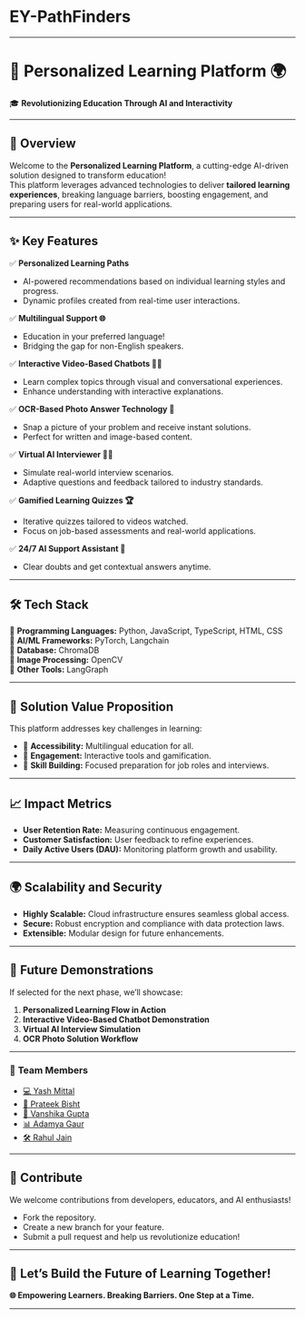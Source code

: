 # EY-PathFinders

---

# 🌟 Personalized Learning Platform 🌍  

🎓 **Revolutionizing Education Through AI and Interactivity**  

---

## 🚀 **Overview**  
Welcome to the **Personalized Learning Platform**, a cutting-edge AI-driven solution designed to transform education!  
This platform leverages advanced technologies to deliver **tailored learning experiences**, breaking language barriers, boosting engagement, and preparing users for real-world applications.  

---

## ✨ **Key Features**  

✅ **Personalized Learning Paths**  
- AI-powered recommendations based on individual learning styles and progress.  
- Dynamic profiles created from real-time user interactions.  

✅ **Multilingual Support 🌐**  
- Education in your preferred language!  
- Bridging the gap for non-English speakers.  

✅ **Interactive Video-Based Chatbots 🎥🤖**  
- Learn complex topics through visual and conversational experiences.  
- Enhance understanding with interactive explanations.  

✅ **OCR-Based Photo Answer Technology 📸**  
- Snap a picture of your problem and receive instant solutions.  
- Perfect for written and image-based content.  

✅ **Virtual AI Interviewer 🧑‍💻**  
- Simulate real-world interview scenarios.  
- Adaptive questions and feedback tailored to industry standards.  

✅ **Gamified Learning Quizzes 🏆**  
- Iterative quizzes tailored to videos watched.  
- Focus on job-based assessments and real-world applications.  

✅ **24/7 AI Support Assistant 🤝**  
- Clear doubts and get contextual answers anytime.  

---

## 🛠️ **Tech Stack**  

🔹 **Programming Languages:** Python, JavaScript, TypeScript, HTML, CSS  
🔹 **AI/ML Frameworks:** PyTorch, Langchain  
🔹 **Database:** ChromaDB  
🔹 **Image Processing:** OpenCV  
🔹 **Other Tools:** LangGraph  

---

## 🌈 **Solution Value Proposition**  

This platform addresses key challenges in learning:  
- 🎯 **Accessibility:** Multilingual education for all.  
- 🎯 **Engagement:** Interactive tools and gamification.  
- 🎯 **Skill Building:** Focused preparation for job roles and interviews.  

---

## 📈 **Impact Metrics**  

- **User Retention Rate:** Measuring continuous engagement.  
- **Customer Satisfaction:** User feedback to refine experiences.  
- **Daily Active Users (DAU):** Monitoring platform growth and usability.  

---

## 🌍 **Scalability and Security**  

- **Highly Scalable:** Cloud infrastructure ensures seamless global access.  
- **Secure:** Robust encryption and compliance with data protection laws.  
- **Extensible:** Modular design for future enhancements.  

---

## 🎉 **Future Demonstrations**  

If selected for the next phase, we’ll showcase:  
1. **Personalized Learning Flow in Action**  
2. **Interactive Video-Based Chatbot Demonstration**  
3. **Virtual AI Interview Simulation**  
4. **OCR Photo Solution Workflow**  

---
### 🤝 **Team Members**  

- [💻 Yash Mittal](https://github.com/Y-a-s-h-M-i-t-t-a-l)  
- [🤖 Prateek Bisht](https://github.com/PratiikBisht)   
- [🎨 Vanshika Gupta](https://github.com/vanshikagupta210904) 
- [📊 Adamya Gaur](https://github.com/Adamya113) 
- [🛠️ Rahul Jain](https://github.com/Rahul-Jain-1)   

---

## 🤝 **Contribute**  

We welcome contributions from developers, educators, and AI enthusiasts!  
- Fork the repository.  
- Create a new branch for your feature.  
- Submit a pull request and help us revolutionize education!  

---

## 🌟 **Let’s Build the Future of Learning Together!**  
  

**🌐 Empowering Learners. Breaking Barriers. One Step at a Time.**  

---

